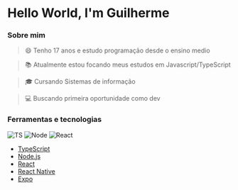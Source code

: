 # Hello World, I'm Guilherme

### Sobre mim

> 😄 Tenho 17 anos e estudo programação desde o ensino medio

> :books: Atualmente estou focando meus estudos em Javascript/TypeScript

> :mortar_board: Cursando Sistemas de informação

> :computer: Buscando primeira oportunidade como dev

### Ferramentas e tecnologias

![TS](https://camo.githubusercontent.com/f4210f664c02dc2316f2a5ff7b76fd6d68f9b94b/68747470733a2f2f696d672e69636f6e73382e636f6d2f636f6c6f722f31782f747970657363726970742e706e67)
![Node](https://camo.githubusercontent.com/c573b08d98c7ec586b79bd2a23e55e7ce9ae3dc3/68747470733a2f2f696d672e69636f6e73382e636f6d2f636f6c6f722f31782f6e6f64656a732e706e67)
![React](https://camo.githubusercontent.com/9f4490666b49daaca077c299782231ed66dd94d1/68747470733a2f2f696d672e69636f6e73382e636f6d2f706c6173746963696e652f302e35782f72656163742e706e67)

- [TypeScript](https://www.typescriptlang.org/)
- [Node.js](https://nodejs.org/en/)
- [React](https://reactjs.org)
- [React Native](https://facebook.github.io/react-native/)
- [Expo](https://expo.io/)
